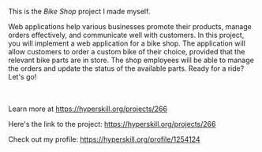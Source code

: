 This is the *Bike Shop* project I made myself.


<p>Web applications help various businesses promote their products, manage orders effectively, and communicate well with customers. In this project, you will implement a web application for a bike shop. The application will allow customers to order a custom bike of their choice, provided that the relevant bike parts are in store. The shop employees will be able to manage the orders and update the status of the available parts. Ready for a ride? Let's go!</p><br/><br/>Learn more at <a href="https://hyperskill.org/projects/266?utm_source=ide&utm_medium=ide&utm_campaign=ide&utm_content=project-card">https://hyperskill.org/projects/266</a>

Here's the link to the project: https://hyperskill.org/projects/266

Check out my profile: https://hyperskill.org/profile/1254124